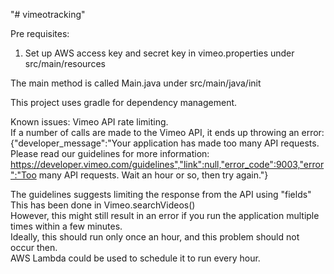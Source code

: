 "# vimeotracking" 

Pre requisites:
1. Set up AWS access key and secret key in vimeo.properties under src/main/resources

The main method is called Main.java under src/main/java/init

This project uses gradle for dependency management.

Known issues:
 Vimeo API rate limiting.  
 If a number of calls are made to the Vimeo API, it ends up throwing an error:
 {"developer_message":"Your application has made too many API requests. Please read our guidelines for more information: https://developer.vimeo.com/guidelines","link":null,"error_code":9003,"error":"Too many API requests. Wait an hour or so, then try again."}
 
 The guidelines suggests limiting the response from the API using "fields"  
 This has been done in Vimeo.searchVideos()  
 However, this might still result in an error if you run the application multiple times within a few minutes.  
 Ideally, this should run only once an hour, and this problem should not occur then.  
 AWS Lambda could be used to schedule it to run every hour.  
 
 
 
 
 